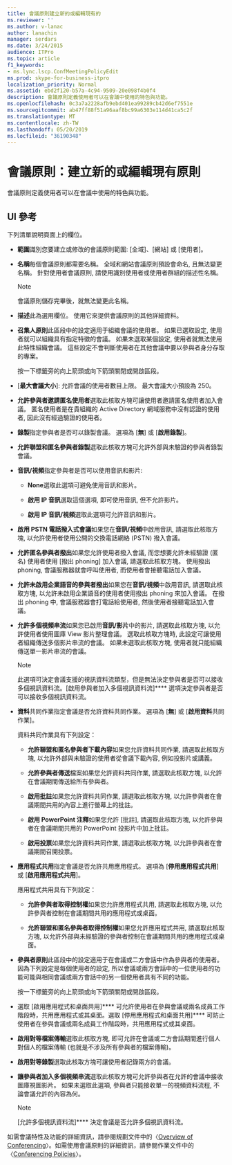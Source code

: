 ```yaml
---
title: 會議原則建立新的或編輯現有的
ms.reviewer: ''
ms.author: v-lanac
author: lanachin
manager: serdars
ms.date: 3/24/2015
audience: ITPro
ms.topic: article
f1_keywords:
- ms.lync.lscp.ConfMeetingPolicyEdit
ms.prod: skype-for-business-itpro
localization_priority: Normal
ms.assetid: ebd2f120-b57a-4c94-9509-20e098f4b0f4
description: 會議原則定義使用者可以在會議中使用的特色與功能。
ms.openlocfilehash: 0c3a7a2228afb9ebd401ea99289cb42d6ef7551e
ms.sourcegitcommit: ab47ff88f51a96aaf8bc99a6303e114d41ca5c2f
ms.translationtype: MT
ms.contentlocale: zh-TW
ms.lasthandoff: 05/20/2019
ms.locfileid: "36190348"
---
```

# <a name="conferencing-policy-create-new-or-edit-existing"></a>會議原則：建立新的或編輯現有原則

會議原則定義使用者可以在會議中使用的特色與功能。

## <a name="ui-reference"></a>UI 參考

下列清單說明頁面上的欄位。

- **範圍**識別您要建立或修改的會議原則範圍: [全域]、[網站] 或 [使用者]。

- **名稱**每個會議原則都需要名稱。 全域和網站會議原則預設會命名, 且無法變更名稱。 針對使用者會議原則, 請使用識別使用者或使用者群組的描述性名稱。

    > [!NOTE]
    > 會議原則儲存完畢後，就無法變更此名稱。

- **描述**此為選用欄位。 使用它來提供會議原則的其他詳細資料。

- **召集人原則**此區段中的設定適用于組織會議的使用者。 如果已選取設定, 使用者就可以組織具有指定特徵的會議。 如果未選取某個設定, 使用者就無法使用此特性組織會議。 這些設定不會判斷使用者在其他會議中要以參與者身分存取的專案。

    按一下標籤旁的向上箭頭或向下箭頭關閉或開啟區段。

- [**最大會議大小**]: 允許會議的使用者數目上限。 最大會議大小預設為 250。

- **允許參與者邀請匿名使用者**選取此核取方塊可讓使用者邀請匿名使用者加入會議。 匿名使用者是在貴組織的 Active Directory 網域服務中沒有認證的使用者, 因此沒有經過驗證的使用者。

- **錄製**指定參與者是否可以錄製會議。 選項為 [**無**] 或 [**啟用錄製**]。

- **允許聯盟和匿名參與者錄製**選取此核取方塊可允許外部與未驗證的參與者錄製會議。

- **音訊/視頻**指定參與者是否可以使用音訊和影片:

  - **None**選取此選項可避免使用音訊和影片。

  - **啟用 IP 音訊**選取這個選項, 即可使用音訊, 但不允許影片。

  - **啟用 IP 音訊/視頻**選取此選項可允許音訊和影片。

- **啟用 PSTN 電話撥入式會議**如果您在**音訊/視頻**中啟用音訊, 請選取此核取方塊, 以允許使用者使用公開的交換電話網絡 (PSTN) 撥入會議。

- **允許匿名參與者撥出**如果您允許使用者撥入會議, 而您想要允許未經驗證 (匿名) 使用者使用 [撥出 phoning] 加入會議, 請選取此核取方塊。 使用撥出 phoning, 會議服務器就會呼叫使用者, 而使用者會接聽電話加入會議。

- **允許未啟用企業語音的參與者撥出**如果您在**音訊/視頻**中啟用音訊, 請選取此核取方塊, 以允許未啟用企業語音的使用者使用撥出 phoning 來加入會議。 在撥出 phoning 中, 會議服務器會打電話給使用者, 然後使用者接聽電話加入會議。

- **允許多個視頻串流**如果您已啟用**音訊/影片**中的影片, 請選取此核取方塊, 以允許使用者使用圖庫 View 影片整理會議。 選取此核取方塊時, 此設定可讓使用者組織傳送多個影片串流的會議。 如果未選取此核取方塊, 使用者就只能組織傳送單一影片串流的會議。

    > [!NOTE]
    > 此選項可決定會議支援的視訊資料流類型，但是無法決定參與者是否可以接收多個視訊資料流。[啟用參與者加入多個視訊資料流]**** 選項決定參與者是否可以接收多個視訊資料流。

- **資料**共同作業指定會議是否允許資料共同作業。 選項為 [**無**] 或 [**啟用資料**共同作業]。

    資料共同作業具有下列設定：

  - **允許聯盟和匿名參與者下載內容**如果您允許資料共同作業, 請選取此核取方塊, 以允許外部與未驗證的使用者從會議下載內容, 例如投影片或講義。

  - **允許參與者傳送**檔案如果您允許資料共同作業, 請選取此核取方塊, 以允許在會議期間傳送給所有參與者。

  - **啟用批註**如果您允許資料共同作業, 請選取此核取方塊, 以允許參與者在會議期間共用的內容上進行螢幕上的批註。

  - **啟用 PowerPoint 注釋**如果您允許 [批註], 請選取此核取方塊, 以允許參與者在會議期間共用的 PowerPoint 投影片中加上批註。

  - **啟用投票**如果您允許資料共同作業, 請選取此核取方塊, 以允許參與者在會議期間召開投票。

- **應用程式共用**指定會議是否允許共用應用程式。 選項為 [**停用應用程式共用**] 或 [**啟用應用程式共用**]。

    應用程式共用具有下列設定：

  - **允許參與者取得控制權**如果您允許應用程式共用, 請選取此核取方塊, 以允許參與者控制在會議期間共用的應用程式或桌面。

  - **允許聯盟和匿名參與者取得控制權**如果您允許應用程式共用, 請選取此核取方塊, 以允許外部與未經驗證的參與者控制在會議期間共用的應用程式或桌面。

- **參與者原則**此區段中的設定適用于在會議或二方會話中作為參與者的使用者。 因為下列設定是每個使用者的設定, 所以會議或兩方會話中的一位使用者的功能可能與相同會議或兩方會話中的另一個使用者具有不同的功能。

    按一下標籤旁的向上箭頭或向下箭頭關閉或開啟區段。

- 選取 [啟用應用程式和桌面共用]**** 可允許使用者在參與會議或兩名成員工作階段時，共用應用程式或其桌面。選取 [停用應用程式和桌面共用]**** 可防止使用者在參與會議或兩名成員工作階段時，共用應用程式或其桌面。

- **啟用對等檔案傳輸**選取此核取方塊, 即可允許在會議或二方會話期間進行個人對個人的檔案傳輸 (也就是不涉及所有參與者的檔案傳輸)。

- **啟用對等錄製**選取此核取方塊可讓使用者記錄兩方的會議。

- **讓參與者加入多個視頻串流**選取此核取方塊可允許參與者在允許的會議中接收圖庫視圖影片。 如果未選取此選項, 參與者只能接收單一的視頻資料流程, 不論會議允許的內容為何。

    > [!NOTE]
    > [允許多個視訊資料流]**** 決定會議是否允許多個視訊資料流。

如需會議特性及功能的詳細資訊，請參閱規劃文件中的〈[Overview of Conferencing](https://technet.microsoft.com/library/5bb90e69-3d4f-4d59-a1ee-2550de84439f.aspx)〉。如需使用會議原則的詳細資訊，請參閱作業文件中的〈[Conferencing Policies](https://technet.microsoft.com/library/8f92eb7c-ee66-4df6-a726-4bff93b122cb.aspx)〉。


